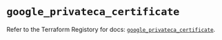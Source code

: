 # `google_privateca_certificate`

Refer to the Terraform Registory for docs: [`google_privateca_certificate`](https://registry.terraform.io/providers/hashicorp/google/5.29.0/docs/resources/privateca_certificate).
